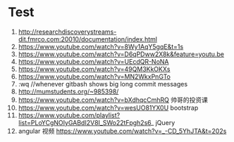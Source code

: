 # Test
  1. http://researchdiscoverystreams-dit.fmrco.com:20010/documentation/index.html
  2. https://www.youtube.com/watch?v=8Wy1AqY5gqE&t=1s
  3. https://www.youtube.com/watch?v=D6qPDww2X8k&feature=youtu.be
  4. https://www.youtube.com/watch?v=UEcdQR-NoNA
  5. https://www.youtube.com/watch?v=49QM3KkOKXs
  6. https://www.youtube.com/watch?v=MN2WkxPnGTo
  7. :wq //whenever gitbash shows big long commit messages
  8. http://mumstudents.org/~985398/
  9. https://www.youtube.com/watch?v=bXdhqcCmhRQ 帅哥的投资课
  10. https://www.youtube.com/watch?v=wesUO81YX0U bootstrap
  11. https://www.youtube.com/playlist?list=PLoYCgNOIyGABdI2V8I_SWo22tFpgh2s6_ jQuery
  12. angular 视频 https://www.youtube.com/watch?v=_-CD_5YhJTA&t=202s
